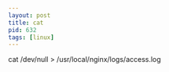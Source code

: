 ```yaml
---
layout: post
title: cat
pid: 632
tags: [linux]
---
```


cat /dev/null > /usr/local/nginx/logs/access.log
